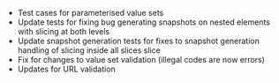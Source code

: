 * Test cases for parameterised value sets
* Update tests for fixing bug generating snapshots on nested elements with slicing at both levels
* Update snapshot generation tests for fixes to snapshot generation handling of slicing inside all slices slice
* Fix for changes to value set validation (illegal codes are now errors)
* Updates for URL validation

